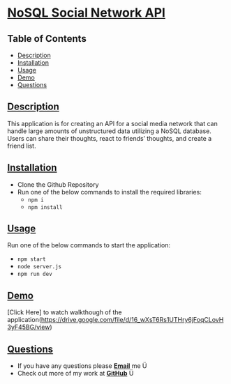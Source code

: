 # [NoSQL Social Network API](https://github.com/ysaad01/nosql-social-network-api)

## Table of Contents

- [Description](#description)
- [Installation](#installation)
- [Usage](#usage)
- [Demo](#demo)
- [Questions](#questions)

## [Description](#table-of-contents)

This application is for creating an API for a social media network that can handle large amounts of unstructured data utilizing a NoSQL database. Users can share their thoughts, react to friends’ thoughts, and create a friend list.

## [Installation](#table-of-contents)

- Clone the Github Repository
- Run one of the below commands to install the required libraries:
  - `npm i`
  - `npm install`

## [Usage](#table-of-contents)

Run one of the below commands to start the application:

- `npm start`
- `node server.js`
- `npm run dev`

## [Demo](#table-of-contents)

[Click Here] to watch walkthough of the application(https://drive.google.com/file/d/16_wXsT6Rs1UTHry6jFoqCLovH3yF45BG/view)

## [Questions](#table-of-contents)

- If you have any questions please [**Email**](mailto:ysaad2325@gmail.com) me Ü
- Check out more of my work at [**GitHub**](https://github.com/ysaad01) Ü
